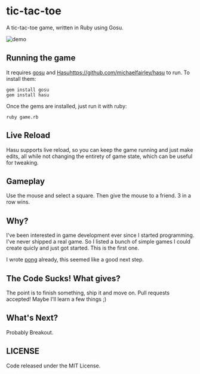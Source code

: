 # tic-tac-toe

A tic-tac-toe game, written in Ruby using Gosu.

![demo](https://raw.githubusercontent.com/subdigital/tic-tac-toe/master/tic-tac-toe.gif)

## Running the game

It requires [gosu](https://www.libgosu.org) and [Hasu]()https://github.com/michaelfairley/hasu to run. To install them:

```
gem install gosu
gem install hasu
```

Once the gems are installed, just run it with ruby:

```
ruby game.rb
```

## Live Reload

Hasu supports live reload, so you can keep the game running and just make edits, all while not changing the entirety of game state, which can be useful for tweaking.


## Gameplay

Use the mouse and select a square. Then give the mouse to a friend. 3 in a row wins.

## Why?

I've been interested in game development ever since I started programming. I've never shipped a real game. So I listed a bunch of simple games I could create quicly and just got started.
This is the first one.

I wrote [pong](https://github.com/subdigital/pong) already, this seemed like a good next step.

## The Code Sucks! What gives?

The point is to finish something, ship it and move on. Pull requests accepted! Maybe I'll learn a few things ;)

## What's Next?

Probably Breakout.

## LICENSE

Code released under the MIT License.
